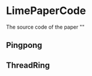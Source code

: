 # LimePaperCode
The source code of the paper "" 

## Pingpong

[](pingpong/Readme.md)

## ThreadRing

[](threadring/README.md)